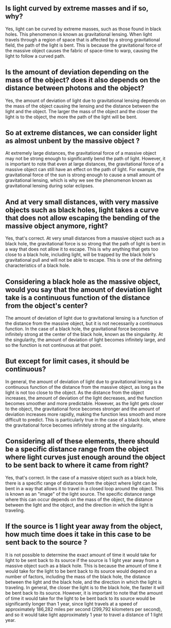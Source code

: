 ## Is light curved by extreme masses and if so, why?
Yes, light can be curved by extreme masses, such as those found in black holes. This phenomenon is known as gravitational lensing. When light travels through a region of space that is affected by a strong gravitational field, the path of the light is bent. This is because the gravitational force of the massive object causes the fabric of space-time to warp, causing the light to follow a curved path.




## Is the amount of deviation depending on the mass of the object? does it also depends on the distance between photons and the object?
Yes, the amount of deviation of light due to gravitational lensing depends on the mass of the object causing the lensing and the distance between the light and the object. The larger the mass of the object and the closer the light is to the object, the more the path of the light will be bent.




## So at extreme distances, we can consider light as almost unbent by the massive object ?
At extremely large distances, the gravitational force of a massive object may not be strong enough to significantly bend the path of light. However, it is important to note that even at large distances, the gravitational force of a massive object can still have an effect on the path of light. For example, the gravitational force of the sun is strong enough to cause a small amount of gravitational lensing, which is why we see the phenomenon known as gravitational lensing during solar eclipses.




## And at very small distances, with very massive objects such as black holes, light takes a curve that does not allow escaping the bending of the massive object anymore, right?
Yes, that's correct. At very small distances from a massive object such as a black hole, the gravitational force is so strong that the path of light is bent in a way that does not allow it to escape. This is why anything that gets too close to a black hole, including light, will be trapped by the black hole's gravitational pull and will not be able to escape. This is one of the defining characteristics of a black hole.




## Considering a black hole as the massive object, would you say that the amount of deviation light take is a continuous function of the distance from the object's center?
The amount of deviation of light due to gravitational lensing is a function of the distance from the massive object, but it is not necessarily a continuous function. In the case of a black hole, the gravitational force becomes infinitely strong at the center of the black hole, known as the singularity. At the singularity, the amount of deviation of light becomes infinitely large, and so the function is not continuous at that point.




## But except for limit cases, it should be continuous?
In general, the amount of deviation of light due to gravitational lensing is a continuous function of the distance from the massive object, as long as the light is not too close to the object. As the distance from the object increases, the amount of deviation of the light decreases, and the function becomes smoother and more predictable. However, as the light gets closer to the object, the gravitational force becomes stronger and the amount of deviation increases more rapidly, making the function less smooth and more difficult to predict. This is particularly true in the case of a black hole, where the gravitational force becomes infinitely strong at the singularity.




## Considering all of these elements, there should be a specific distance range from the object where light curves just enough around the object to be sent back to where it came from right?
Yes, that's correct. In the case of a massive object such as a black hole, there is a specific range of distances from the object where light can be bent in a way that allows it to travel in a closed loop around the object. This is known as an "image" of the light source. The specific distance range where this can occur depends on the mass of the object, the distance between the light and the object, and the direction in which the light is traveling.




## If the source is 1 light year away from the object, how much time does it take in this case to be sent back to the source ?
It is not possible to determine the exact amount of time it would take for light to be sent back to its source if the source is 1 light year away from a massive object such as a black hole. This is because the amount of time it would take for the light to be bent back to its source would depend on a number of factors, including the mass of the black hole, the distance between the light and the black hole, and the direction in which the light is traveling. In general, the closer the light is to the black hole, the faster it will be bent back to its source. However, it is important to note that the amount of time it would take for the light to be bent back to its source would be significantly longer than 1 year, since light travels at a speed of approximately 186,282 miles per second (299,792 kilometers per second), and so it would take light approximately 1 year to travel a distance of 1 light year.
